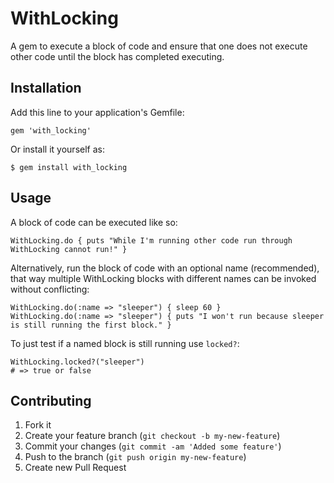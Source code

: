 # WithLocking

A gem to execute a block of code and ensure that one does not execute other code until the block has completed executing. 

## Installation

Add this line to your application's Gemfile:

    gem 'with_locking'

Or install it yourself as:

    $ gem install with_locking

## Usage

A block of code can be executed like so:

    WithLocking.do { puts "While I'm running other code run through WithLocking cannot run!" }

Alternatively, run the block of code with an optional name (recommended), that way multiple WithLocking blocks with different names can be invoked without conflicting:

    WithLocking.do(:name => "sleeper") { sleep 60 }
    WithLocking.do(:name => "sleeper") { puts "I won't run because sleeper is still running the first block." }

To just test if a named block is still running use `locked?`:

    WithLocking.locked?("sleeper")
    # => true or false

## Contributing

1. Fork it
2. Create your feature branch (`git checkout -b my-new-feature`)
3. Commit your changes (`git commit -am 'Added some feature'`)
4. Push to the branch (`git push origin my-new-feature`)
5. Create new Pull Request
